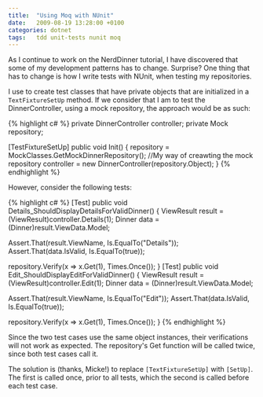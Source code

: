 ```yaml
---
title:  "Using Moq with NUnit"
date:   2009-08-19 13:28:00 +0100
categories: dotnet
tags: 	tdd unit-tests nunit moq
---
```



As I continue to work on the NerdDinner tutorial, I have discovered that some of
my development patterns has to change. Surprise? One thing that has to change is
how I write tests with NUnit, when testing my repositories.

I use to create test classes that have private objects that are initialized in a
`TextFixtureSetUp` method. If we consider that I am to test the DinnerController,
using a mock repository, the approach would be as such:

{% highlight c# %}
private DinnerController controller;
private Mock<IDinnerRepository> repository;

[TestFixtureSetUp]
public void Init()
{
   repository = MockClasses.GetMockDinnerRepository();   //My way of creawting the mock repository
   controller = new DinnerController(repository.Object);
}
{% endhighlight %}

However, consider the following tests:

{% highlight c# %}
[Test]
public void Details_ShouldDisplayDetailsForValidDinner()
{
   ViewResult result = (ViewResult)controller.Details(1);
   Dinner data = (Dinner)result.ViewData.Model;

   Assert.That(result.ViewName, Is.EqualTo("Details"));
   Assert.That(data.IsValid, Is.EqualTo(true));

   repository.Verify(x => x.Get(1), Times.Once());
}
[Test]
public void Edit_ShouldDisplayEditForValidDinner()
{
   ViewResult result = (ViewResult)controller.Edit(1);
   Dinner data = (Dinner)result.ViewData.Model;

   Assert.That(result.ViewName, Is.EqualTo("Edit"));
   Assert.That(data.IsValid, Is.EqualTo(true));

   repository.Verify(x => x.Get(1), Times.Once());
}
{% endhighlight %}

Since the two test cases use the same object instances, their verifications will
not work as expected. The repository's Get function will be called twice, since
both test cases call it.

The solution is (thanks, Micke!) to replace `[TextFixtureSetUp]` with `[SetUp]`.
The first is called once, prior to all tests, which the second is called before
each test case.